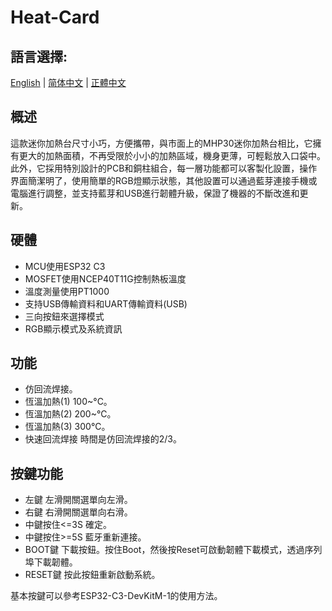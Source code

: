 # Heat-Card
 
## 語言選擇:
[English]() | [简体中文]() | [正體中文]()
  
## 概述
這款迷你加熱台尺寸小巧，方便攜帶，與市面上的MHP30迷你加熱台相比，它擁有更大的加熱面積，不再受限於小小的加熱區域，機身更薄，可輕鬆放入口袋中。此外，它採用特別設計的PCB和銅柱組合，每一層功能都可以客製化設置，操作界面簡潔明了，使用簡單的RGB燈顯示狀態，其他設置可以通過藍芽連接手機或電腦進行調整，並支持藍芽和USB進行韌體升級，保證了機器的不斷改進和更新。
  
 ## 硬體   
- MCU使用ESP32 C3
- MOSFET使用NCEP40T11G控制熱板溫度
- 溫度測量使用PT1000 
- 支持USB傳輸資料和UART傳輸資料(USB)
- 三向按鈕來選擇模式
- RGB顯示模式及系統資訊
   
 ## 功能  
- 仿回流焊接。
- 恆溫加熱(1) 100~°C。
- 恆溫加熱(2) 200~°C。
- 恆溫加熱(3) 300°C。
- 快速回流焊接 時間是仿回流焊接的2/3。
  
 ## 按鍵功能  
 - 左鍵 左滑開關選單向左滑。
 - 右鍵 右滑開關選單向右滑。
 - 中鍵按住<=3S 確定。
 - 中鍵按住>=5S 藍牙重新連接。
 - BOOT鍵 下載按鈕。按住Boot，然後按Reset可啟動韌體下載模式，透過序列埠下載韌體。
 - RESET鍵 按此按鈕重新啟動系統。
  
 基本按鍵可以參考ESP32-C3-DevKitM-1的使用方法。

     
   

